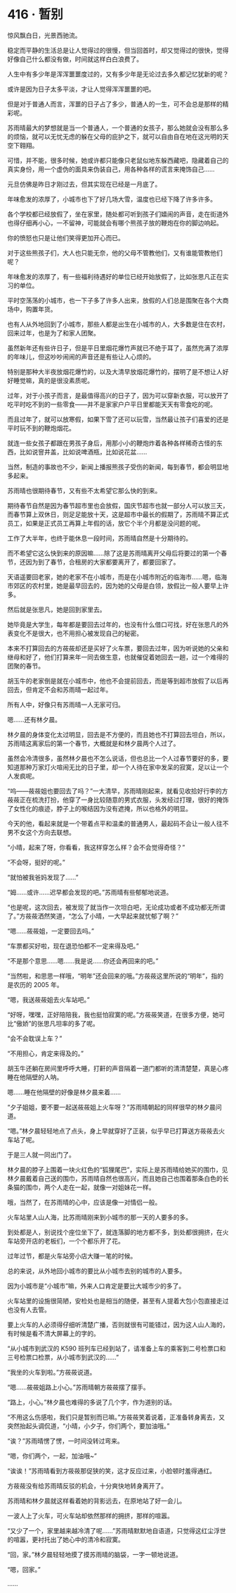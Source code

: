 # 416 · 暂别

惊风飘白日，光景西驰流。

稳定而平静的生活总是让人觉得过的很慢，但当回首时，却又觉得过的很快，觉得好像自己什么都没有做，时间就这样白白浪费了。

人生中有多少年是浑浑噩噩度过的，又有多少年是无论过去多久都记忆犹新的呢？

或许是因为日子太多平淡，才让人觉得浑浑噩噩的吧。

但是对于普通人而言，浑噩的日子占了多少，普通人的一生，可不会总是那样的精彩呢。

苏雨晴最大的梦想就是当一个普通人，一个普通的女孩子，那么她就会没有那么多的烦恼，就可以无忧无虑的躲在父母的庇护之下，就可以自由自在地在这光明的天空下翱翔。

可惜，并不能，很多时候，她或许都只能像只老鼠似地东躲西藏吧，隐藏着自己的真实身份，用一个虚伪的面具来伪装自己，用各种各样的谎言来掩饰自己……

元旦仿佛是昨日才刚过去，但其实现在已经是一月底了。

年味愈发的浓厚了，小城市也下了好几场大雪，温度也已经下降了许多许多。

各个学校都已经放假了，坐在家里，随处都可听到孩子们嬉闹的声音，走在街道外也得仔细再小心，一不留神，可能就会有哪个熊孩子放的鞭炮在你的脚边响起。

你的愤怒也只是让他们笑得更加开心而已。

对于这些熊孩子们，大人也只能无奈，他的父母不管教他们，又有谁能管教他们呢？

年味愈发的浓厚了，有一些福利待遇好的单位已经开始放假了，比如张思凡正在实习的单位。

平时空荡荡的小城市，也一下子多了许多人出来，放假的人们总是围聚在各个大商场中，购置年货。

也有人从外地回到了小城市，那些人都是出生在小城市的人，大多数是住在农村，回来过年，也是为了和家人团聚。

虽然新年还有些许日子，但是平日里烟花爆竹声就已不绝于耳了，虽然充满了浓厚的年味儿，但这吵吵闹闹的声音还是有些让人心烦的。

特别是那种大半夜放烟花爆竹的，以及大清早放烟花爆竹的，摆明了是不想让人好好睡觉嘛，真的是很没素质呢。

过年，对于小孩子而言，是最值得高兴的日子了，因为可以穿新衣服，可以放开了吃平时吃不到的一些零食——并不是家家户户平日里都能天天有零食吃的呢。

而且过年了，就可以放寒假，如果下雪了还可以玩雪，当然最让孩子们喜爱的还是平时玩不到的鞭炮烟花。

就连一些女孩子都跟在男孩子身后，用那小小的鞭炮炸着各种各样稀奇古怪的东西，比如说窨井盖，比如说啤酒瓶，比如说花盆……

当然，制造的事故也不少，新闻上播报熊孩子受伤的新闻，每到春节，都会明显地多起来。

苏雨晴也很期待春节，又有些不太希望它那么快的到来。

期待春节自然是因为春节超市里也会放假，国庆节超市也就一部分人可以放三天，而春节算上双休日，则足足能放十天，这是超市中最长的假期了，苏雨晴不算正式员工，如果是正式员工再算上年假的话，放它个半个月都是没问题的呢。

工作了大半年，也终于能休息一段时间，苏雨晴自然是十分期待的。

而不希望它这么快到来的原因嘛……除了这是苏雨晴离开父母后将要过的第一个春节，还因为到了春节，合租房的大家都要离开了，都要回家了。

天语遥要回老家，她的老家不在小城市，而是在小城市附近的临海市……嗯，临海市郊区的农村里，她是最早回去的，因为她的父母是白领，放假比一般人要早上许多。

然后就是张思凡，她是回到家里去。

她毕竟是大学生，每年都是要回去过年的，也没有什么借口可找，好在张思凡的外表变化不是很大，也不用担心被发现自己的秘密。

本来不打算回去的方莜莜却还是买好了火车票，要回去过年，因为听说她的父亲和继母和好了，他们打算来年一同去做生意，也就催促着她回去一趟，过一个难得的团聚的春节。

胡玉牛的老家倒是就在小城市中，他也不会提前回去，而是等到超市放假了以后再回去，但肯定不会和苏雨晴一起过年。

所有人中，好像只有苏雨晴一人无家可归。

嗯……还有林夕晨。

林夕晨的身体变化太过明显，回去是不方便的，而且她也不打算回去坦白，所以，苏雨晴这离家后的第一个春节，大概就是和林夕晨两个人过了。

虽然会冷清很多，虽然林夕晨也不怎么说话，但也总比一个人过春节要好的多，要知道那种万家灯火喧闹无比的日子里，却一个人待在家中发呆的寂寞，足以让一个人发疯呢。

“呜——莜莜姐也要回去了吗？”一大清早，苏雨晴刚起来，就看见收拾好行李的方莜莜正在梳洗打扮，他穿了一身比较随意的男式衣服，头发经过打理，很好的掩饰了女性化的痕迹，脖子上的喉结因为没有遮掩，所以也格外的明显。

今天的他，看起来就是一个带着点平和温柔的普通男人，最起码不会让一般人往不男不女这个方向去联想。

“小晴，起来了呀，你看看，我这样穿怎么样？会不会觉得奇怪？”

“不会呀，挺好的呢。”

“就怕被我爸妈发现了……”

“姆……或许……迟早都会发现的吧。”苏雨晴有些郁郁地说道。

“也是呢，这次回去，被发现了就当作一次坦白吧，无论成功或者不成功都无所谓了。”方莜莜洒然笑道，“怎么了小晴，一大早起来就忧郁了啊？”

“嗯……莜莜姐，一定要回去吗。”

“车票都买好啦，现在退恐怕都不一定来得及吧。”

“不是那个意思……嗯……我是说……你还会再回来的吧。”

“当然啦，和思思一样哦，“明年”还会回来的哦。”方莜莜这里所说的“明年”，指的是农历的 2005 年。

“嗯，我送莜莜姐去火车站吧。”

“好呀，嘿嘿，正好陪陪我，我也挺怕寂寞的呢。”方莜莜笑道，在很多方便，她可比“傲娇”的张思凡坦率的多了呢。

“会不会耽误上车？”

“不用担心，肯定来得及的。”

胡玉牛还躺在房间里呼呼大睡，打鼾的声音隔着一道门都听的清清楚楚，真是心疼睡在他隔壁的人呐。

嗯……睡在他隔壁的好像是林夕晨来着……

“夕子姐姐，要不要一起送莜莜姐上火车呀？”苏雨晴朝起的同样很早的林夕晨问道。

“嗯。”林夕晨轻轻地点了点头，身上早就穿好了正装，似乎早已打算送方莜莜去火车站了呢。

于是三人就一同出门了。

林夕晨的脖子上围着一块火红色的“狐狸尾巴”，实际上是苏雨晴给她买的围巾，见林夕晨戴着自己送的围巾，苏雨晴自然也很高兴，而且她自己也围着那条白色的长条猫的围巾，两个人走在一起，就像一对姐妹花一样。

哦，当然了，在苏雨晴的心中，应该是像一对情侣一般。

火车站里人山人海，比苏雨晴刚来到小城市的那一天的人要多的多。

到处都是人，别说找个座位坐下了，就连落脚的地方都不多，到处都很拥挤，在火车站旁开店的老板们，一个个都乐开了花。

过年过节，都是火车站旁小店大赚一笔的时候。

总的来说，从外地回小城市的要比从小城市去别的城市的人要多。

因为小城市是“小城市”嘛，外来人口肯定是要比大城市少的多了。

火车站里的设施很简陋，安检处也是相当的随便，甚至有人提着大包小包直接走过也没有人去管。

要上火车的人必须得仔细听清楚广播，否则就很有可能错过，因为这人山人海的，有时候是看不清大屏幕上的字的。

“从小城市到武汉的 K590 班列车已经到站了，请准备上车的乘客到二号检票口和三号检票口检票，从小城市到武汉的……”

“我坐的火车到啦。”方莜莜说道。

“嗯……莜莜姐路上小心。”苏雨晴朝方莜莜摆了摆手。

“路上，小心。”林夕晨也难得的多说了几个字，作为道别的话。

“不用这么伤感啦，我们只是暂别而已嘛。”方莜莜笑着说着，正准备转身离去，又突然抬起头调侃道，“小晴，小夕子，你们两个，要加油哦。”

“诶？”苏雨晴愣了愣，一时间没转过弯来。

“嗯，你们两个，一起，加油哦~”

“诶诶！”苏雨晴看到方莜莜那促狭的笑，这才反应过来，小脸顿时羞得通红。

方莜莜没有给苏雨晴反驳的机会，十分爽快地转身离开了。

苏雨晴和林夕晨就这样看着她的背影远去，在原地站了好一会儿。

一波人上了火车，可火车站却依然那样的拥挤，那样的喧嚣。

“又少了一个，家里越来越冷清了呢……”苏雨晴默默地自语道，只觉得这红尘浮世的喧嚣，更衬托出了她心中的清冷和寂寞。

“回，家。”林夕晨轻轻地摸了摸苏雨晴的脑袋，一字一顿地说道。

“嗯，回家。”

……
